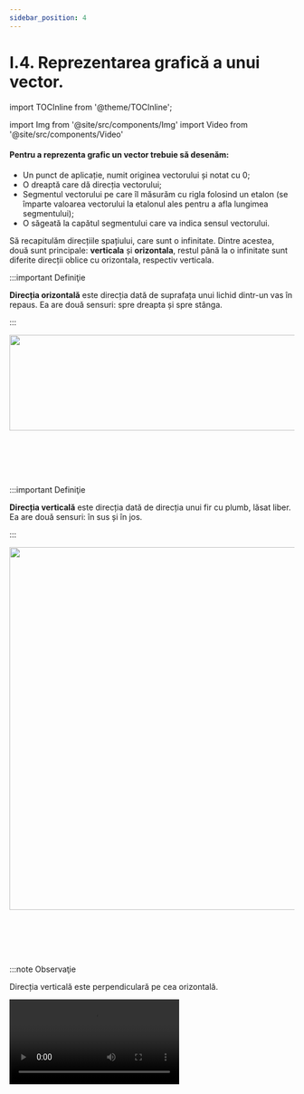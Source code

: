 ```yaml
---
sidebar_position: 4
---
```


# I.4. Reprezentarea grafică a unui vector.


import TOCInline from '@theme/TOCInline';

<TOCInline toc={toc} />



import Img from '@site/src/components/Img'
import Video from '@site/src/components/Video'




#### Pentru a reprezenta grafic un vector trebuie să desenăm:

- Un punct de aplicație, numit originea vectorului și notat cu 0;
- O dreaptă care dă direcția vectorului;
- Segmentul vectorului pe care îl măsurăm cu rigla folosind un etalon (se împarte valoarea vectorului la etalonul ales pentru a afla lungimea segmentului);
- O săgeată la capătul segmentului care va indica sensul vectorului.


Să recapitulăm direcțiile spațiului, care sunt o infinitate. Dintre acestea, două sunt principale: **verticala** și **orizontala**, restul până la o infinitate sunt diferite direcții oblice cu orizontala, respectiv verticala.

:::important Definiţie

**Direcția orizontală** este direcția dată de suprafața unui lichid dintr-un vas în repaus. Ea are două sensuri: spre dreapta și spre stânga.

:::

<Img className="img-responsive4" src="fizica/clasa7/capitolul1/1_4_Poza1_DirectiaOrizontala.jpg" width="1280" height="169" />


<br></br>
<br></br>


:::important Definiţie

**Direcția verticală** este direcția dată de direcția unui fir cu plumb, lăsat liber. Ea are două sensuri: în sus și în jos.

:::


<Img className="img-responsive4" src="fizica/clasa7/capitolul1/1_4_Poza2_DirectiaVerticala.jpg" width="1280" height="641" />

<br></br>
<br></br>


:::note Observaţie

Direcția verticală este perpendiculară pe cea orizontală.

<Video src="https://www.youtube.com/embed/Kjga9P8GW4Y" />




:::



Direcția oblică se desenează cu ajutorul raportorului. Se așază linia raportorului (cea care unește 0° cu 180°) pe direcția principală (verticală sau orizontală), cu mijlocul ei în punctul 0 al vectorului și de la direcția respectivă se măsoară unghiul direcției oblice cu cea principală.


:::important Definiţie

**Direcția est-vest (E-V)** este direcția dată de mersul Soarelui pe bolta cerească de la răsărit (E) la apus (V). **Ea se reprezintă pe orizontală** și are două sensuri: spre E (dreapta) și spre V (stânga). 

:::


:::important Definiţie
**Direcția nord-sud (N-S)** este direcția dată de orientarea unui magnet lăsat liber (suspendat de un fir, de un ac sau pe apă). **Ea se reprezintă pe verticală** și are două sensuri: spre N (în sus) și spre S (în jos). 

:::

<br></br>


:::tip Experiment

**3.** Determinarea direcției Nord-Sud cu o busolă plutitoare

:::


<Video src="https://www.youtube.com/embed/X3gLKnJRmJU" />




**Materiale necesare:** un vas cu apă, celofan, foarfece, ac, magnet de frigider.



**Modul de lucru:** 

- Cu aproximativ o oră înainte de efectuarea experimentului așază acul pe magnetul de frigider și lasă-l în contact cu acesta pentru a se magnetiza.
- Umple un vas cu apă.
- Dintr-o foaie de celofan taie cu foarfecele o foița de 3cm lungime și 1cm lățime.
- Așază foița de celofan pe suprafața apei.
- Așază acul magnetizat pe foița de celofan și ai grijă ca acul plutitor să nu atingă marginea vasului cu apă pentru a nu îl împiedica să se miște liber.

- **Ce observi?** Imediat ce ai așezat acul magnetizat pe foița de celofan acesta începe să se miște și după puțin timp se stabilizează pe o anumită direcție.



<Img className="img-responsive4" src="fizica/clasa7/capitolul1/1_2_Experiment3_BusolaPlutitoare.jpg" width="1000" height="563" />

<br></br>
<br></br>



**Concluzia experimentului:** 

- Acul magnetizat s-a orientat pe direcția Nord-Sud.


<br></br>
<br></br>



:::caution Problema model 1: Reprezintă grafic următorii vectori:

**a)** Un călător se deplasează 10 km, pe o șosea dreaptă, spre est.

#### Rezolvare:

d = 10km, direcție orizontală, sensul spre dreapta.

Etalon: 1cm = 2km

- Ca să punem punctul de aplicație trebuie să vedem sensul vectorului. Acesta fiind spre dreapta, vom pune 0 în stânga paginii.
- Ca să aflăm lungimea segmentului vectorului împărțim valoarea (modulul) vectorului la etalon: 10 : 2 = 5cm.
- Desenăm un segment de 5cm pe orizontală și în vârf îi punem săgeata care arată sensul lui. Lângă săgeată notăm vectorul.


<Img className="img-responsive4" src="fizica/clasa7/capitolul1/1_4_Poza3_ProblemaModel1_a_vers2.jpg" width="1000" height="209" />



:::



:::caution Problema model 1: Reprezintă grafic următorii vectori:

**b)** Un corp este aruncat cu o viteză de 120 km/h, pe verticală, în jos.

#### Rezolvare:

Deci, v = 120km/h, direcție verticală, sensul în jos.

Etalon: 1cm = 40km/h

- Ca să punem punctul de aplicație trebuie să vedem sensul vectorului. Acesta fiind în jos, vom pune 0 în susul paginii.
- Ca să aflăm lungimea segmentului vectorului împărțim valoarea (modulul) vectorului la etalon: 120 : 40 = 3cm
- Desenăm un segment de 3cm pe verticală și în vârf îi punem săgeata care arată sensul lui. Lângă săgeată notăm vectorul.

<Img className="img-responsive4" src="fizica/clasa7/capitolul1/1_4_Poza4_ProblemaModel1_b_vers2.jpg" width="1000" height="318" />




:::



:::caution Problema model 1: Reprezintă grafic următorii vectori:

**c)** Asupra unui corp acționează o forță de 1800N, pe o direcție ce face un unghi de 50° cu verticala, în sus.


<Video src="https://www.youtube.com/embed/LJU5neT0qd8" />


#### Rezolvare:

Deci, F = 1800N, direcție cu un unghi de 50° cu verticala, sensul în sus.
Etalon: 1cm = 300 N

- Ca să punem punctul de aplicație trebuie să vedem sensul vectorului. Acesta fiind în sus, vom pune 0 în josul paginii.
- Ca să aflăm lungimea segmentului vectorului împărțim valoarea (modulul) vectorului la etalon: 1800 : 300 = 6cm
- Desenăm punctată direcția principală, punem linia raportorului pe ea, cu mijlocul ei în 0 și măsurăm unghiul de 50° cu verticala. Pe această direcție oblică desenăm un segment de 6cm și în vârf îi punem săgeata care arată sensul lui. Lângă săgeată notăm vectorul.

<Img className="img-responsive4" src="fizica/clasa7/capitolul1/1_4_Poza5_ProblemaModel1_c_vers2.jpg" width="1000" height="348" />



:::






:::caution Problema model 1: Reprezintă grafic următorii vectori:

**d)** Un corp se deplasează accelerat cu o accelerație de 42m/s<sup>2</sup>, pe o direcție ce face un unghi de 30° cu orizontala, în sus.

#### Rezolvare:

Deci, a = 42m/s<sup>2</sup>, direcție cu un unghi de 30° cu orizontala, sensul în sus.
Etalon: 1cm = 6m/s<sup>2</sup> 


- Ca să punem punctul de aplicație trebuie să vedem sensul vectorului. Acesta fiind în sus, vom pune 0 în josul paginii.
- Ca să aflăm lungimea segmentului vectorului împărțim valoarea (modulul) vectorului la etalon: 42 : 6 = 7cm
- Desenăm punctată direcția principală, punem linia raportorului pe ea, cu mijlocul ei în 0 și măsurăm unghiul de 30° cu orizontala. Pe această direcție oblică desenăm un segment de 7cm și în vârf îi punem săgeata care arată sensul lui. Lângă săgeată notăm vectorul.


<Img className="img-responsive4" src="fizica/clasa7/capitolul1/1_4_Poza6_ProblemaModel1_d_vers2.jpg" width="1000" height="325" />



:::



:::caution Problemă rezolvată

**2.** Care dintre următoarele mărimi fizice sunt scalare, respectiv vectoriale ?
- Aria (S) – scalar
- Timpul (t) – scalar
- Accelerația (a) – vector
- Forța de frecare (Ff) – vector
- Temperatura (T) - scalar
- Forța de greutate (G) – vector
- Deplasarea (d) - vector


:::


<br></br>
<br></br>

